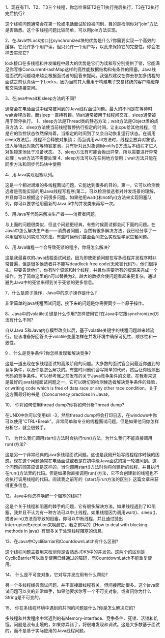 1、现在有T1、T2、T3三个线程，你怎样保证T2在T1执行完后执行，T3在T2执行完后执行?

这个线程问题通常会在第一轮或电话面试阶段被问到，目的是检测你对”join”方法是否熟悉。这个多线程问题比较简单，可以用join方法实现。

2、在Java中Lock接口比synchronized块的优势是什么?你需要实现一个高效的缓存，它允许多个用户读，但只允许一个用户写，以此来保持它的完整性，你会怎样去实现它?

lock接口在多线程和并发编程中最大的优势是它们为读和写分别提供了锁，它能满足你写像ConcurrentHashMap这样的高性能数据结构和有条件的阻塞。Java线程面试的问题越来越会根据面试者的回答来提问。我强烈建议在你去参加多线程的面试之前认真读一下Locks，因为当前其大量用于构建电子交易终统的客户端缓存和交易连接空间。

3、在java中wait和sleep方法的不同?

通常会在电话面试中经常被问到的Java线程面试问题。最大的不同是在等待时wait会释放锁，而sleep一直持有锁。Wait通常被用于线程间交互，sleep通常被用于暂停执行。
  1、sleep方法是Thread类的静态方法；wait方法是Object类的成员方法
  2、sleep方法使当前线程暂停执行指定的时间，让出cpu给其他线程，但是它的监控状态依然保持着，当指定的时间到了又会自动恢复运行状态。在调用sleep方法后，线程不会释放对象锁；
  而当调用wait方法时，线程会放弃对象锁，进入等待此对象的等待锁定池，只有针对此对象调用notify()方法后本线程才进入对象锁定池处于准备状态。
  3、sleep方法有可能会抛出异常，所以需要进行异常处理；wait方法不需要处理
  4、sleep方法可以在任何地方使用；wait方法只能在同步方法和同步代码块中使用

4、用Java实现阻塞队列。

这是一个相对艰难的多线程面试问题，它能达到很多的目的。第一，它可以检测侯选者是否能实际的用Java线程写程序;第二，可以检测侯选者对并发场景的理解，并且你可以根据这个问很多问题。如果他用wait()和notify()方法来实现阻塞队列，你可以要求他用最新的Java 5中的并发类来再写一次。

5、用Java写代码来解决生产者——消费者问题。

与上面的问题很类似，但这个问题更经典，有些时候面试都会问下面的问题。在Java中怎么解决生产者——消费者问题，当然有很多解决方法，我已经分享了一种用阻塞队列实现的方法。有些时候他们甚至会问怎么实现哲学家进餐问题。

6、用Java编程一个会导致死锁的程序，你将怎么解决?

这是我最喜欢的Java线程面试问题，因为即使死锁问题在写多线程并发程序时非常普遍，但是很多侯选者并不能写deadlock free code(无死锁代码?)，他们很挣扎。只要告诉他们，你有N个资源和N个线程，并且你需要所有的资源来完成一个操作。为了简单这里的n可以替换为2，越大的数据会使问题看起来更复杂。通过避免Java中的死锁来得到关于死锁的更多信息。

7、什么是原子操作，Java中的原子操作是什么?

非常简单的java线程面试问题，接下来的问题是你需要同步一个原子操作。

8、Java中的volatile关键是什么作用?怎样使用它?在Java中它跟synchronized方法有什么不同?

自从Java 5和Java内存模型改变以后，基于volatile关键字的线程问题越来越流行。应该准备好回答关于volatile变量怎样在并发环境中确保可见性、顺序性和一致性。

 9 、什么是竞争条件?你怎样发现和解决竞争?

这是一道出现在多线程面试的高级阶段的问题。大多数的面试官会问最近你遇到的竞争条件，以及你是怎么解决的。有些时间他们会写简单的代码，然后让你检测出代码的竞争条件。可以参考我之前发布的关于Java竞争条件的文章。在我看来这是最好的java线程面试问题之一，它可以确切的检测候选者解决竞争条件的经验，or writing code which is free of data race or any other race condition。关于这方面最好的书是《Concurrency practices in Java》。

10、 你将如何使用thread dump?你将如何分析Thread dump?

在UNIX中你可以使用kill -3，然后thread dump将会打印日志，在windows中你可以使用”CTRL+Break”。非常简单和专业的线程面试问题，但是如果他问你怎样分析它，就会很棘手。

11、 为什么我们调用start()方法时会执行run()方法，为什么我们不能直接调用run()方法?

这是另一个非常经典的java多线程面试问题。这也是我刚开始写线程程序时候的困惑。现在这个问题通常在电话面试或者是在初中级Java面试的第一轮被问到。这个问题的回答应该是这样的，当你调用start()方法时你将创建新的线程，并且执行在run()方法里的代码。但是如果你直接调用run()方法，它不会创建新的线程也不会执行调用线程的代码。阅读我之前写的《start与run方法的区别》这篇文章来获得更多信息。

12。Java中你怎样唤醒一个阻塞的线程?

这是个关于线程和阻塞的棘手的问题，它有很多解决方法。如果线程遇到了IO阻塞，我并且不认为有一种方法可以中止线程。如果线程因为调用wait()、sleep()、或者join()方法而导致的阻塞，你可以中断线程，并且通过抛出InterruptedException来唤醒它。我之前写的《How to deal with blocking methods in java》有很多关于处理线程阻塞的信息。

13、在Java中CycliBarriar和CountdownLatch有什么区别?

这个线程问题主要用来检测你是否熟悉JDK5中的并发包。这两个的区别是CyclicBarrier可以重复使用已经通过的障碍，而CountdownLatch不能重复使用。

14、 什么是不可变对象，它对写并发应用有什么帮助?

另一个多线程经典面试问题，并不直接跟线程有关，但间接帮助很多。这个java面试问题可以变的非常棘手，如果他要求你写一个不可变对象，或者问你为什么String是不可变的。

15、 你在多线程环境中遇到的共同的问题是什么?你是怎么解决它的?

多线程和并发程序中常遇到的有Memory-interface、竞争条件、死锁、活锁和饥饿。问题是没有止境的，如果你弄错了，将很难发现和调试。这是大多数基于面试的，而不是基于实际应用的Java线程问题。
